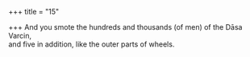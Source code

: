 +++
title = "15"

+++
And you smote the hundreds and thousands (of men) of the Dāsa  Varcin,  
and five in addition, like the outer parts of wheels.  